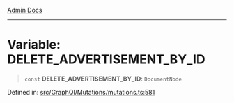 [Admin Docs](/)

***

# Variable: DELETE\_ADVERTISEMENT\_BY\_ID

> `const` **DELETE\_ADVERTISEMENT\_BY\_ID**: `DocumentNode`


Defined in: [src/GraphQl/Mutations/mutations.ts:581](https://github.com/PalisadoesFoundation/talawa-admin/blob/main/src/GraphQl/Mutations/mutations.ts#L581)

